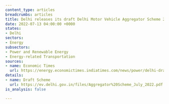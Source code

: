 ```yaml
---
content_type: articles
breadcrumbs: articles
title: Delhi releases its draft Delhi Motor Vehicle Aggregator Scheme 2022 for feedback
date: 2022-07-13 04:00:00 +0000
states:
- Delhi
sectors:
- Energy
subsectors:
- Power and Renewable Energy
- Energy-related Transportation
sources:
- name: Economic Times
  url: https://energy.economictimes.indiatimes.com/news/power/delhi-draft-policy-for-cab-aggregators-food-delivery-firms-mandates-transition-to-all-electric-vehicles-by-april-1-2030/92695189
details:
- name: Draft Scheme
  url: https://ev.delhi.gov.in/files/Aggregator%20Scheme_July_2022.pdf
is_analysis: false

---
```

